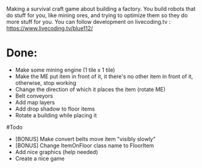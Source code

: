 Making a survival craft game about building a factory.
You build robots that do stuff for you, like mining ores, and trying to optimize them so they do more stuff for you.
You can follow development on livecoding.tv : https://www.livecoding.tv/blue112/

# Done:

- Make some mining engine (1 tile x 1 tile)
- Make the ME put item in front of it, it there's no other item in front of it, otherwise, stop working
- Change the direction of which it places the item (rotate ME)
- Belt conveyors
- Add map layers
- Add drop shadow to floor items
- Rotate a building while placing it

#Todo

- [BONUS] Make convert belts move item "visibly slowly"
- [BONUS] Change ItemOnFloor class name to FloorItem
- Add nice graphics (help needed)
- Create a nice game
